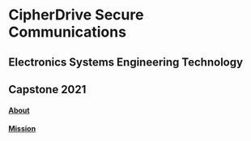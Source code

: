 # CipherDrive Secure Communications

## Electronics Systems Engineering Technology

## Capstone 2021

#### [About](https://cipherdrive.github.io/about)
#### [Mission](https://cipherdrive.github.io/mission)

